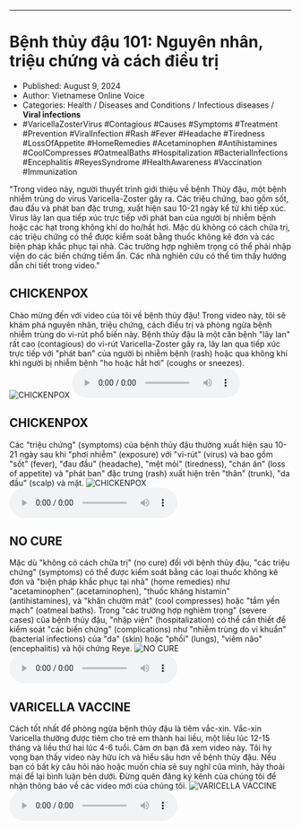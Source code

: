
---

# Bệnh thủy đậu 101: Nguyên nhân, triệu chứng và cách điều trị

- Published: August 9, 2024
- Author: Vietnamese Online Voice
- Categories: Health / Diseases and Conditions / Infectious diseases / **Viral infections**
- #VaricellaZosterVirus #Contagious #Causes #Symptoms #Treatment #Prevention #ViralInfection #Rash #Fever #Headache #Tiredness #LossOfAppetite #HomeRemedies #Acetaminophen #Antihistamines #CoolCompresses #OatmealBaths #Hospitalization #BacterialInfections #Encephalitis #ReyesSyndrome #HealthAwareness #Vaccination #Immunization

"Trong video này, người thuyết trình giới thiệu về bệnh Thủy đậu, một bệnh nhiễm trùng do virus Varicella-Zoster gây ra. Các triệu chứng, bao gồm sốt, đau đầu và phát ban đặc trưng, ​​xuất hiện sau 10-21 ngày kể từ khi tiếp xúc. Virus lây lan qua tiếp xúc trực tiếp với phát ban của người bị nhiễm bệnh hoặc các hạt trong không khí do ho/hắt hơi. Mặc dù không có cách chữa trị, các triệu chứng có thể được kiểm soát bằng thuốc không kê đơn và các biện pháp khắc phục tại nhà. Các trường hợp nghiêm trọng có thể phải nhập viện do các biến chứng tiềm ẩn. Các nhà nghiên cứu có thể tìm thấy hướng dẫn chi tiết trong video."


## CHICKENPOX

Chào mừng đến với video của tôi về bệnh thủy đậu! Trong video này, tôi sẽ khám phá nguyên nhân, triệu chứng, cách điều trị và phòng ngừa bệnh nhiễm trùng do vi-rút phổ biến này. Bệnh thủy đậu là một căn bệnh "lây lan" rất cao (contagious) do vi-rút Varicella-Zoster gây ra, lây lan qua tiếp xúc trực tiếp với "phát ban" của người bị nhiễm bệnh (rash) hoặc qua không khí khi người bị nhiễm bệnh "ho hoặc hắt hơi" (coughs or sneezes).
![CHICKENPOX](https://http-archiver-apis-production-80.schnworks.com/storage/images/transitions/2024-08-09/transition--27962167158-Montserrat-SemiBold-303F9F.jpg)
<audio controls>
    <source src="https://http-archiver-apis-production-80.schnworks.com/storage/storage/audio/file-27367534958.mp3" type="audio/mpeg">
</audio>



## CHICKENPOX

Các "triệu chứng" (symptoms) của bệnh thủy đậu thường xuất hiện sau 10-21 ngày sau khi "phơi nhiễm" (exposure) với "vi-rút" (virus) và bao gồm "sốt" (fever), "đau đầu" (headache), "mệt mỏi" (tiredness), "chán ăn" (loss of appetite) và "phát ban" đặc trưng (rash) xuất hiện trên "thân" (trunk), "da đầu" (scalp) và mặt.
![CHICKENPOX](https://http-archiver-apis-production-80.schnworks.com/storage/images/transitions/2024-08-09/transition--47099097169-Montserrat-Medium-673AB7.jpg)
<audio controls>
    <source src="https://http-archiver-apis-production-80.schnworks.com/storage/storage/audio/file-20129822892.mp3" type="audio/mpeg">
</audio>



## NO CURE

Mặc dù "không có cách chữa trị" (no cure) đối với bệnh thủy đậu, "các triệu chứng" (symptoms) có thể được kiểm soát bằng các loại thuốc không kê đơn và "biện pháp khắc phục tại nhà" (home remedies) như "acetaminophen" (acetaminophen), "thuốc kháng histamin" (antihistamines), và "khăn chườm mát" (cool compresses) hoặc "tắm yến mạch" (oatmeal baths). Trong "các trường hợp nghiêm trọng" (severe cases) của bệnh thủy đậu, "nhập viện" (hospitalization) có thể cần thiết để kiểm soát "các biến chứng" (complications) như "nhiễm trùng do vi khuẩn" (bacterial infections) của "da" (skin) hoặc "phổi" (lungs), "viêm não" (encephalitis) và hội chứng Reye.
![NO CURE](https://http-archiver-apis-production-80.schnworks.com/storage/images/transitions/2024-08-09/transition--5829334575-Montserrat-Medium-004895.jpg)
<audio controls>
    <source src="https://http-archiver-apis-production-80.schnworks.com/storage/storage/audio/file-9017757417.mp3" type="audio/mpeg">
</audio>



## VARICELLA VACCINE

Cách tốt nhất để phòng ngừa bệnh thủy đậu là tiêm vắc-xin. Vắc-xin Varicella thường được tiêm cho trẻ em thành hai liều, một liều lúc 12-15 tháng và liều thứ hai lúc 4-6 tuổi. Cảm ơn bạn đã xem video này. Tôi hy vọng bạn thấy video này hữu ích và hiểu sâu hơn về bệnh thủy đậu. Nếu bạn có bất kỳ câu hỏi nào hoặc muốn chia sẻ suy nghĩ của mình, hãy thoải mái để lại bình luận bên dưới. Đừng quên đăng ký kênh của chúng tôi để nhận thông báo về các video mới của chúng tôi.
![VARICELLA VACCINE](https://http-archiver-apis-production-80.schnworks.com/storage/images/transitions/2024-08-09/transition-36273668579-Montserrat-ExtraBold-1A237E.jpg)
<audio controls>
    <source src="https://http-archiver-apis-production-80.schnworks.com/storage/storage/audio/file-60864329473.mp3" type="audio/mpeg">
</audio>

